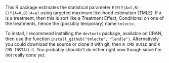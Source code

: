  This R package estimates the statistical parameter `E(E(Y|A=1,B)-E(Y|A=0,B)|A=a)` using targeted maximum likelihood estimation (TMLE).  If `A` is a treatment, then this is sort like a Treatment Effect, Conditional on one of the treatments, hence the (possibly temporary) name `tmlecte`.

To install, I recommend installing the `devtools` package, available on CRAN, then use the function `install_github("tmlecte", "lendle")`.  Alternatively you could download the source or clone it with git, then `R CMD BUILD` and `R CMD INSTALL` it.  You probably shouldn't do either right now though since I'm not really done yet.
